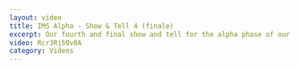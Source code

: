 ```yaml
---
layout: video
title: IMS Alpha - Show & Tell 4 (finale)
excerpt: Our fourth and final show and tell for the alpha phase of our Local Digital funded project exploring income management and ePayment systems. Run on August 25th 2020 at 12:00. 
video: Rcr3Rj50v8A
category: Videos
---
```

